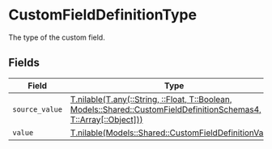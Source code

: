 # CustomFieldDefinitionType

The type of the custom field.


## Fields

| Field                                                                                                                                                                         | Type                                                                                                                                                                          | Required                                                                                                                                                                      | Description                                                                                                                                                                   |
| ----------------------------------------------------------------------------------------------------------------------------------------------------------------------------- | ----------------------------------------------------------------------------------------------------------------------------------------------------------------------------- | ----------------------------------------------------------------------------------------------------------------------------------------------------------------------------- | ----------------------------------------------------------------------------------------------------------------------------------------------------------------------------- |
| `source_value`                                                                                                                                                                | [T.nilable(T.any(::String, ::Float, T::Boolean, Models::Shared::CustomFieldDefinitionSchemas4, T::Array[::Object]))](../../models/shared/customfielddefinitionsourcevalue.md) | :heavy_minus_sign:                                                                                                                                                            | N/A                                                                                                                                                                           |
| `value`                                                                                                                                                                       | [T.nilable(Models::Shared::CustomFieldDefinitionValue)](../../models/shared/customfielddefinitionvalue.md)                                                                    | :heavy_minus_sign:                                                                                                                                                            | N/A                                                                                                                                                                           |